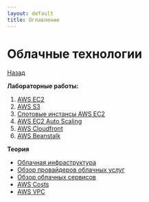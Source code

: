 ```yaml
---
layout: default
title: Оглавление
---
```


# Облачные технологии

[Назад](../)

**Лабораторные работы:**
1. [AWS EC2](./lab1_ec2)
2. [AWS S3](./lab2_s3)
3. [Спотовые инстансы AWS EC2](./lab3_spot_ec2)
4. [AWS EC2 Auto Scaling](./lab4_ec2_auto_scaling)
5. [AWS Cloudfront](./lab5_cloudfront)
6. [AWS Beanstalk](./lab6_beanstalk)

**Теория**

* [Облачная инфраструктура](./theory_infrastructure)
* [Обзор провайдеров облачных услуг](./theory_providers)
* [Обзор облачных сервисов](./provider_services)
* [AWS Costs](theory_aws_costs)
* [AWS VPC](theory_aws_vpc)
